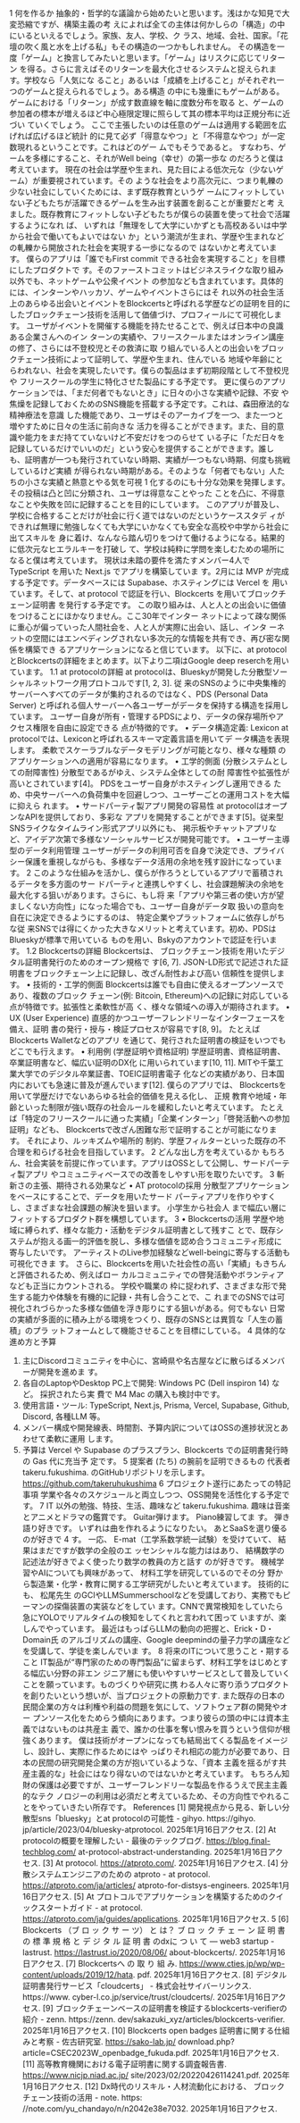 1 何を作るか
抽象的・哲学的な議論から始めたいと思います。浅はかな知見で大変恐縮ですが、構築主義の考
えによれば全ての主体は何かしらの「構造」の中にいるといえるでしょう。家族、友人、学校、ク
ラス、地域、会社、国家。「花壇の吹く風と水を上げる私」もその構造の一つかもしれません。
その構造を一度「ゲーム」と換言してみたいと思います。「ゲーム」はリスクに応じてリターン
を得る。さらに言えばそのリターンを最大化させるシステムと捉えられます。学校なら「人気にな
ること」あるいは「成績を上げること」がそれぞれ一つのゲームと捉えられるでしょう。ある構造
の中にも幾重にもゲームがある。ゲームにおける「リターン」が成す数直線を軸に度数分布を取る
と、ゲームの参加者の標本が増えるほど中心極限定理に照らして其の標本平均は正規分布に近づい
ていくでしょう。 ここで主張したいのは任意のゲームは適用する範囲を広げれば広げるほど統計
的に見て必ず「得意なやつ」と「不得意なやつ」が一定数現れるということです。これはどのゲー
ムでもそうであると。 すなわち、ゲームを多様にすること、それがWell being（幸せ）の第一歩な
のだろうと僕は考えています。
現在の社会は学歴や生まれ、見た目による低次元な（少ないゲーム）が重要視されています。その
ような社会をより高次元に、つまり軋轢の少ない社会にしていくためには、まず既存教育というゲ
ームにフィットしていない子どもたちが活躍できるゲームを生み出す装置を創ることが重要だと考
えました。既存教育にフィットしない子どもたちが僕らの装置を使って社会で活躍するようになれ
ば、 いずれは「無理をして大学にいかずとも高校あるいは中学から社会で働いてもよいではない
か」という潮流が生まれ、学歴や生まれなどの軋轢から開放された社会を実現する一歩になるので
はないかと考えています。
僕らのアプリは「誰でもFirst commit できる社会を実現すること」を目標にしたプロダクトで
す。そのファーストコミットはビジネスライクな取り組み以外でも、ネットゲームや公衆イベント
の参加なども含まれています。具体的には、インターンやハッカソ、ゲームやイベントさらにはそ
れ以外の社会生活上のあらゆる出会いとイベントをBlockcertsと呼ばれる学歴などの証明を目的に
したブロックチェーン技術を活用して価値づけ、プロフィールにて可視化します。
ユーザがイベントを開催する機能を持たせることで、例えば日本中の良識ある企業さんへのイン
ターンの実績や、フリースクールまたはオンライン講座の修了、さらには不登校児とその救済に取
り組んでいる人との出会いをブロックチェーン技術によって証明して、学歴や生まれ、住んでいる
地域や年齢にとらわれない、社会を実現したいです。僕らの製品はまず初期段階として不登校児や
フリースクールの学生に特化させた製品にする予定です。
更に僕らのアプリケーションでは、「まだ何者でもないとき」に日々の小さな実績や記録、不安
や焦燥を記録しておくためのSNS機能を搭載する予定です。これは、森田療法的な精神療法を意識
した機能であり、ユーザはそのアーカイブを一つ、また一つと増やすために日々の生活に前向きな
活力を得ることができます。また、目的意識や能力をまだ持てていないけど不安だけをつのらせて
いる子に「ただ日々を記録しているだけでいいのだ」という安心を提供することができます。誰し
も、証明書が一つも発行されていない時期、実績が一つもない時期、何度も挑戦しているけど実績
が得られない時期がある。そのような「何者でもない」人たちの小さな実績と熱意とやる気を可視
1
化するのにも十分な効果を発揮します。その投稿は凸と凹に分類され、ユーザは得意なことやった
ことを凸に、不得意なことや失敗を凹に記録することを目的にしています。
このアプリが普及し、学校に合格することだけが社会に行く道ではないのだというケーススタデ
ィができれば無理に勉強しなくても大学にいかなくても安全な高校や中学から社会に出てスキルを
身に着け、なんなら踏ん切りをつけて働けるようになる。結果的に低次元なヒエラルキーを打破し
て、学校は純粋に学問を楽しむための場所になると僕は考えています。
現状は未踏の要件を満たすメンバー4人で TypeScript を用いた Next.js でアプリを構築していま
す。2月には MVP が完成する予定です。データベースには Supabase、ホスティングには Vercel を
用いています。そして、at protocol で認証を行い、Blockcerts を用いてブロックチェーン証明書
を発行する予定です。
この取り組みは、人と人との出会いに価値をつけることにほかなりません。ここ30年でインター
ネットによって疎な関係に重心が偏っていった人間社会を、人と人が実際に出会い、話し、インタ
ーネットの空間にはエンベディングされない多次元的な情報を共有でき、再び密な関係を構築でき
るアプリケーションになると信じています。
以下に、at protocol とBlockcertsの詳細をまとめます。以下より二項はGoogle deep reserchを用い
ています。
1.1 at protocolの詳細
at protocolは、Blueskyが開発した分散型ソーシャルネットワーク用プロトコルです[1, 2, 3]. 従
来のSNSのように中央集権的サーバーへすべてのデータが集約されるのではなく、PDS (Personal
Data Server) と呼ばれる個人サーバーへ各ユーザーがデータを保持する構造を採用しています。
ユーザー自身が所有・管理するPDSにより、データの保存場所やアクセス権限を自由に設定できる
点が特徴的です。
• データ構造定義: Lexicon at protocolでは、Lexiconと呼ばれるスキーマ定義言語を用いてデ
ータ構造を表現します。 柔軟でスケーラブルなデータモデリングが可能となり、様々な種類
のアプリケーションへの適用が容易になります。
• 工学的側面 (分散システムとしての耐障害性) 分散型であるがゆえ、システム全体としての耐
障害性や拡張性が高いとされています[4]。 PDSをユーザー自身がホスティングし運用できる
ため、中央サーバーへの負荷集中を回避しつつ、ユーザーごとの運用コストを大幅に抑えら
れます。
• サードパーティ製アプリ開発の容易性 at protocolはオープンなAPIを提供しており、多彩な
アプリを開発することができます[5]。従来型SNSライクなタイムライン形式アプリ以外にも、
掲示板やチャットアプリなど、アイデア次第で多様なソーシャルサービスが開発可能です。
• ユーザー主導型のデータ利用管理 ユーザーがデータの利用可否を自身で決定でき、プライバ
シー保護を重視しながらも、多様なデータ活用の余地を残す設計になっています。
2
このような仕組みを活かし、僕らが作ろうとしているアプリで蓄積されるデータを多方面のサー
ドパーティと連携しやすくし、社会課題解決の余地を最大化する狙いがあります。さらに、もし将
来「アプリや第三者の使い方が望ましくない方向性」になった場合でも、ユーザー自身がデータ取
扱いの意向を自在に決定できるようにするのは、 特定企業やプラットフォームに依存しがちな従
来SNSでは得にくかった大きなメリットと考えています。初め、PDSはBlueskyが標準で用いている
ものを用い、Bskyのアカウントで認証を行います。
1.2 Blockcertsの詳細
Blockcertsは、 ブロックチェーン技術を用いたデジタル証明書発行のためのオープン規格で
す[6, 7]. JSON-LD形式で記述された証明書をブロックチェーン上に記録し、改ざん耐性および高い
信頼性を提供します。
• 技術的・工学的側面 Blockcertsは誰でも自由に使えるオープンソースであり、複数のブロック
チェーン(例: Bitcoin, Ethereum)への記録に対応している点が特徴です。拡張性と柔軟性が高
く、様々な領域への導入が期待されます。
• UX (User Experience) 直感的かつユーザーフレンドリーなインターフェースを備え、証明
書の発行・授与・検証プロセスが容易です[8, 9]。 たとえばBlockcerts Walletなどのアプリ
を通じて、発行された証明書の検証をいつでもどこでも行えます。
• 利用例 (学歴証明や資格証明) 学歴証明書、資格証明書、卒業証明書など、幅広い証明のDX化
に用いられています[10, 11]. MITや千葉工業大学でのデジタル卒業証書、TOEIC証明書電子
化などの実績があり、日本国内においても急速に普及が進んでいます[12].
僕らのアプリでは、 Blockcertsを用いて学歴だけでないあらゆる社会的価値を見える化し、 正規
教育や地域・年齢といった制限が強い既存の社会ルールを緩和したいと考えています。 たとえ
ば「特定のフリースクールに通った実績」「企業インターン」「啓発活動への参加証明」なども、
Blockcertsで改ざん困難な形で証明することが可能になります。 それにより、ルッキズムや場所的
制約、学歴フィルターといった既存の不合理を和らげる社会を目指しています。
2 どんな出し方を考えているか
もちろん、社会実装を前提に作っています。アプリはOSSとして公開し、サードパーティ製アプリ
やコミュニティベースでの改善をしやすい形を取りたいです。
3 斬新さの主張、期待される効果など
• AT protocolの採用 分散型アプリケーションをベースにすることで、データを用いたサード
パーティアプリを作りやすくし、さまざまな社会課題の解決を狙います。 小学生から社会人
まで幅広い層にフィットするプロダクト群を構想しています。
3
• Blockcertsの活用 学歴や地域に縛られず、様々な能力・活動をデジタル証明書として残すこ
とで、既存システムが抱える画一的評価を脱し、多様な価値を認め合うコミュニティ形成に
寄与したいです。 アーティストのLive参加経験などwell-beingに寄与する活動も可視化できま
す。
さらに、Blockcertsを用いた社会性の高い「実績」もきちんと評価されるため、例えばロー
カルコミュニティでの啓発活動やボランティアなども正当にカウントされる。 学校や職業の
枠に捉われず、さまざまな形で発生する能力や体験を有機的に記録・共有し合うことで、こ
れまでのSNSでは可視化されづらかった多様な価値を浮き彫りにする狙いがある。何でもない
日常の実績が多面的に積み上がる環境をつくり、既存のSNSとは異質な「人生の蓄積」のプラ
ットフォームとして機能させることを目標にしている。
4 具体的な進め方と予算
1. 主にDiscordコミュニティを中心に、宮崎県や名古屋などに散らばるメンバーが開発を進めま
す。
2. 各自のLaptopやDesktop PC上で開発: Windows PC (Dell inspiron 14) など。 採択されたら実
費で M4 Mac の購入も検討中です。
3. 使用言語・ツール: TypeScript, Next.js, Prisma, Vercel, Supabase, Github, Discord, 各種LLM
等。
4. メンバー構成や開発線表、時間割、予算内訳についてはOSSの進捗状況とあわせて柔軟に運用
します。
5. 予算は Vercel や Supabase のプラスプラン、Blockcerts での証明書発行時の Gas 代に充当予
定です。
5 提案者 (たち) の腕前を証明できるもの
代表者 takeru.fukushima. のGitHubリポジトリを示します。
https://github.com/takeruhukushima
6 プロジェクト遂行にあたっての特記事項
学業や各々のスケジュールと両立しつつ、OSS開発を活性化する予定です。
7 IT 以外の勉強、特技、生活、趣味など
takeru.fukushima. 趣味は音楽とアニメとドラマの鑑賞です。 Guitar弾けます。 Piano練習してま
す。 弾き語り好きです。 いずれは曲を作れるようになりたい。 あとSaaSを選り優るのが好きで
4
す。 一応、 E-mat（工学系数学統一試験）を受けていて、 結果はまだですが数学の全般のエ
ッセンシャルな能力ははあり、 結構数学の記述法が好きでよく使ったり数学の教員の方と話す
のが好きです。 機械学習やAIについても興味があって、 材料工学を研究しているのでその分
野から製造業・化学・教育に関する工学研究がしたいと考えています。 技術的にも、 松尾先生
のGCIやLLMSummerschoolなどを受講しており、実務でもピーマンの探傷装置の実装などをしてい
ます。CNNで異常検知をしていたら急にYOLOでリアルタイムの検知をしてくれと言われて困って
いますが、楽しんでやっています。 最近はもっぱらLLMの動向の把握と、Erick・D・Domain氏
のアルゴリズムの講座、Google deepmindの量子力学の講座などを受講して、学徒を楽しんでいま
す。
8 将来のITについて思うこと・期すること
IT製品が“専門家のための専門製品”に留まらず、材料工学をはじめとする幅広い分野の非エン
ジニア層にも使いやすいサービスとして普及していくことを願っています。ものづくりや研究に携
わる人々に寄り添うプロダクトを創りたいという想いが、当プロジェクトの原動力です.
また既存の日本の民間企業の方々は利権や利益の問題を気にして、ソフトウェア群の開発やオー
プンソース化をためらう傾向にあります。つまり彼らの頭の中には資本主義ではないものは共産主
義で、誰かの仕事を奪い恨みを買うという信仰が根強くあります。
僕は技術がオープンになっても結局出てくる製品をイメージし、設計し、実際に作るためにはや
っぱりそれ相応の能力が必要であり、日本の民間の研究開発企業の方が抱いているような、「資本
主義を揺るがす共産主義的な」社会にはなり得ないのではないかと考えています。
もちろん知財の保護は必要ですが、ユーザーフレンドリーな製品を作るうえで民主主義的なテク
ノロジーの利用は必須だと考えているため、その方向性でやれることをやっていきたい所存です。
References
[1] 開発視点から見る、新しい分散型sns「bluesky」とat protocolの可能性 - gihyo. https://gihyo.
jp/article/2023/04/bluesky-atprotocol. 2025年1月16日アクセス.
[2] At protocolの概要を理解したい - 最後のテックブログ. https://blog.final-techblog.com/
at-protocol-abstract-understanding. 2025年1月16日アクセス.
[3] At protocol. https://atproto.com/. 2025年1月16日アクセス.
[4] 分散システムエンジニアのための atproto - at protocol. https://atproto.com/ja/articles/
atproto-for-distsys-engineers. 2025年1月16日アクセス.
[5] At プロトコルでアプリケーションを構築するためのクイックスタートガイド - at protocol.
https://atproto.com/ja/guides/applications. 2025年1月16日アクセス.
5
[6] Blockcerts （ブ ロ ッ ク サ ー ツ） と は？ ブ ロ ッ ク チ ェ ー ン 証 明 書 の 標 準 規 格 と デ ジ タ
ル 証 明 書 のdxに つ い て — web3 startup - lastrust. https://lastrust.io/2020/08/06/
about-blockcerts/. 2025年1月16日アクセス.
[7] Blockcertsへ の 取 り 組 み. https://www.cties.jp/wp/wp-content/uploads/2019/12/hata.
pdf. 2025年1月16日アクセス.
[8] デジタル証明書発行サービス「cloudcerts」 - 株式会社サイバーリンクス. https://www.
cyber-l.co.jp/service/trust/cloudcerts/. 2025年1月16日アクセス.
[9] ブロックチェーンベースの証明書を検証するblockcerts-verifierの紹介 - zenn. https://zenn.
dev/sakazuki_xyz/articles/blockcerts-verifier. 2025年1月16日アクセス.
[10] Blockcerts open badges 証明書に関する仕組みと考察 - 佐古研究室. https://sako-lab.jp/
download.php?article=CSEC2023W_openbadge_fukuda.pdf. 2025年1月16日アクセス.
[11] 高等教育機関における電子証明書に関する調査報告書. https://www.nicjp.niad.ac.jp/
site/2023/02/20220426114241.pdf. 2025年1月16日アクセス.
[12] Dx時代のリスキル・人材流動化における、 ブロックチェーン技術の活用 - note. https:
//note.com/yu_chandayo/n/n2042e38e7032. 2025年1月16日アクセス.